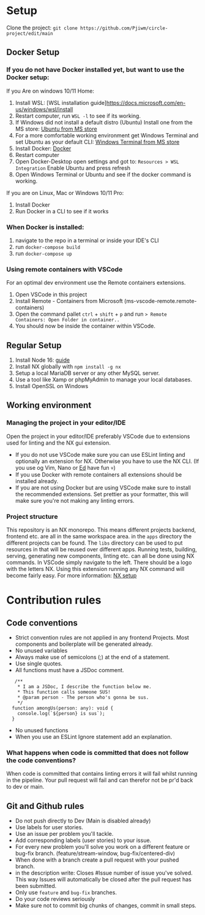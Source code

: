 
# Setup
Clone the project: `git clone https://github.com/Pjiwm/circle-project/edit/main`

## Docker Setup
### If you do not have Docker installed yet, but want to use the Docker setup:
If you Are on windows 10/11 Home: 
1. Install WSL: [WSL installation guide]https://docs.microsoft.com/en-us/windows/wsl/install
2. Restart computer, run `WSL -l` to see if its working.
3. If Windows did not install a default distro (Ubuntu) Install one from the MS store: [Ubuntu from MS store](https://apps.microsoft.com/store/detail/ubuntu/9PDXGNCFSCZV?hl=en-us&gl=US)
4. For a more comfortable working environment get Windows Terminal and set Ubuntu as your default CLI: [Windows Terminal from MS store](https://apps.microsoft.com/store/detail/ubuntu/9PDXGNCFSCZV?hl=en-us&gl=US)
6. Install Docker: [Docker](https://www.docker.com/)
7. Restart computer
8. Open Docker-Desktop open settings and got to: `Resources > WSL Integration` Enable Ubuntu and press refresh
9. Open Windows Terminal or Ubuntu and see if the docker command is working.

If you are on Linux, Mac or Windows 10/11 Pro:
1. Install Docker
2. Run Docker in a CLI to see if it works
### When Docker is installed:
1. navigate to the repo in a terminal or inside your IDE's CLI
2. run `docker-compose build`
3. run `docker-compose up`

### Using remote containers with VSCode
For an optimal dev environment use the Remote containers extensions.
1. Open VSCode in this project
2. Install Remote - Containers from Microsoft (ms-vscode-remote.remote-containers)
3. Open the command pallet `ctrl` + `shift` + `p` and run `> Remote Containers: Open Folder in container..`
4. You should now be inside the container within VSCode.

## Regular Setup
1. Install Node 16: [guide](https://docs.npmjs.com/downloading-and-installing-node-js-and-npm)
2. Install NX globally with `npm install -g nx`
3. Setup a local MariaDB server or any other MySQL server.
4. Use a tool like Xamp or phpMyAdmin to manage your local databases.
5. Install OpenSSL on Windows

## Working environment
### Managing the project in your editor/IDE
Open the project in your editor/IDE preferably VSCode due to extensions used for linting and the NX gui extension.
- If you do not use VSCode make sure you can use ESLint linting and optionally an extension for NX. Otherwise you have to use the NX CLI. 
  (If you use og Vim, Nano or [Ed](https://en.wikipedia.org/wiki/Ed_(text_editor)) have fun 💀)
- If you use Docker with remote containers all extensions should be installed already.
- If you are not using Docker but are using VSCode make sure to install the recommended extensions.
Set prettier as your formatter, this will make sure you're not making any linting errors.
### Project structure
This repository is an NX monorepo. This means different projects backend, frontend etc. are all in the same workspace area.
in the `apps` directory the different projects can be found. The `libs` directory can be used to put resources in that will be reused over different apps.
Running tests, building, serving, generating new components, linting etc. can all be done using NX commands.
In VSCode simply navigate to the left. There should be a logo with the letters NX. Using this extension running any NX command will become fairly easy.
For more information: [NX setup](https://nx.dev/getting-started/nx-setup)

# Contribution rules
## Code conventions
- Strict convention rules are not applied in any frontend Projects. Most components and boilerplate will be generated already.
- No unused variables
- Always make use of semicolons (;) at the end of a statement.
- Use single quotes.
- All functions must have a JSDoc comment.
```TS
   /**
    * I am a JSDoc, I describe the function below me.
    * This function calls someone SUS!
    * @param person - The person who's gonna be sus.
    */
  function amongUs(person: any): void {
    console.log(`${person} is sus`);
  }
```
- No unused functions
- When you use an ESLint Ignore statement add an explanation.
### What happens when code is committed that does not follow the code conventions?
When code is committed that contains linting errors it will fail whilst running in the pipeline.
Your pull request will fail and can therefor not be pr'd back to dev or main.
## Git and Github rules
- Do not push directly to Dev (Main is disabled already)
- Use labels for user stories.
- Use an issue per problem you'll tackle.
- Add corresponding labels (user stories) to your issue.
- For every new problem you'll solve you work on a different feature or bug-fix branch. (feature/stream-window, bug-fix/centered-div)
- When done with a branch create a pull request with your pushed branch.
- in the description write: Closes #Issue number of issue you've solved. This way Issues will automatically be closed after the pull request has been submitted.
- Only use `feature` and `bug-fix` branches.
- Do your code reviews seriously
- Make sure not to commit big chunks of changes, commit in small steps.
